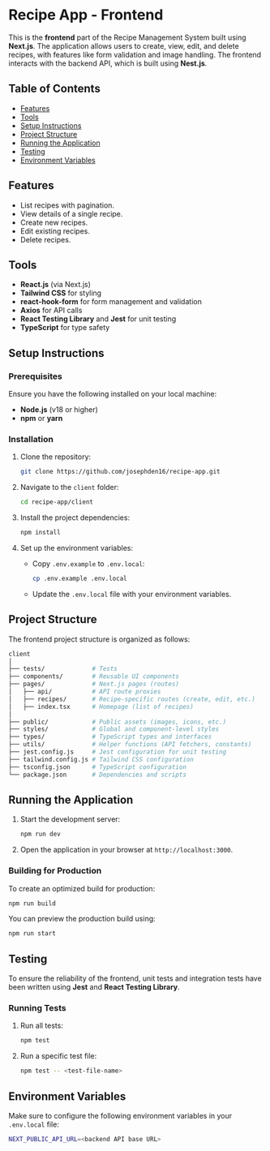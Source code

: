 # Recipe App - Frontend

This is the **frontend** part of the Recipe Management System built using **Next.js**. The application allows users to create, view, edit, and delete recipes, with features like form validation and image handling. The frontend interacts with the backend API, which is built using **Nest.js**.

## Table of Contents

- [Features](#features)
- [Tools](#tools)
- [Setup Instructions](#setup-instructions)
- [Project Structure](#project-structure)
- [Running the Application](#running-the-application)
- [Testing](#testing)
- [Environment Variables](#environment-variables)

## Features

- List recipes with pagination.
- View details of a single recipe.
- Create new recipes.
- Edit existing recipes.
- Delete recipes.

## Tools

- **React.js** (via Next.js)
- **Tailwind CSS** for styling
- **react-hook-form** for form management and validation
- **Axios** for API calls
- **React Testing Library** and **Jest** for unit testing
- **TypeScript** for type safety

## Setup Instructions

### Prerequisites

Ensure you have the following installed on your local machine:

- **Node.js** (v18 or higher)
- **npm** or **yarn**

### Installation

1. Clone the repository:

   ```bash
   git clone https://github.com/josephden16/recipe-app.git
   ```

2. Navigate to the `client` folder:

   ```bash
   cd recipe-app/client
   ```

3. Install the project dependencies:

   ```bash
   npm install
   ```

4. Set up the environment variables:

   - Copy `.env.example` to `.env.local`:

     ```bash
     cp .env.example .env.local
     ```

   - Update the `.env.local` file with your environment variables.

## Project Structure

The frontend project structure is organized as follows:

```bash
client
│
├── tests/             # Tests
├── components/        # Reusable UI components
├── pages/             # Next.js pages (routes)
│   ├── api/           # API route proxies
│   ├── recipes/       # Recipe-specific routes (create, edit, etc.)
│   ├── index.tsx      # Homepage (list of recipes)
│
├── public/            # Public assets (images, icons, etc.)
├── styles/            # Global and component-level styles
├── types/             # TypeScript types and interfaces
├── utils/             # Helper functions (API fetchers, constants)
├── jest.config.js     # Jest configuration for unit testing
├── tailwind.config.js # Tailwind CSS configuration
├── tsconfig.json      # TypeScript configuration
└── package.json       # Dependencies and scripts
```

## Running the Application

1. Start the development server:

   ```bash
   npm run dev
   ```

2. Open the application in your browser at `http://localhost:3000`.

### Building for Production

To create an optimized build for production:

```bash
npm run build
```

You can preview the production build using:

```bash
npm run start
```

## Testing

To ensure the reliability of the frontend, unit tests and integration tests have been written using **Jest** and **React Testing Library**.

### Running Tests

1. Run all tests:

   ```bash
   npm test
   ```

2. Run a specific test file:

   ```bash
   npm test -- <test-file-name>
   ```

## Environment Variables

Make sure to configure the following environment variables in your `.env.local` file:

```bash
NEXT_PUBLIC_API_URL=<backend API base URL>
```
